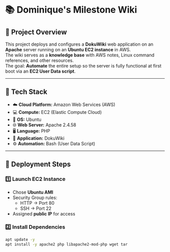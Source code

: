 # 📚 Dominique's Milestone Wiki

## 📝 Project Overview
This project deploys and configures a **DokuWiki** web application on an **Apache** server running on an **Ubuntu EC2 instance** in AWS.  
The wiki serves as a **knowledge base** with AWS notes, Linux command references, and other resources.  
The goal: **Automate** the entire setup so the server is fully functional at first boot via an **EC2 User Data script**.

---

## 🚀 Tech Stack
- ☁️ **Cloud Platform:** Amazon Web Services (AWS)  
- 💻 **Compute:** EC2 (Elastic Compute Cloud)  
- 🐧 **OS:** Ubuntu  
- 🌐 **Web Server:** Apache 2.4.58  
- 🖥 **Language:** PHP  
- 📄 **Application:** DokuWiki  
- ⚙️ **Automation:** Bash (User Data Script)  

---

## 📂 Deployment Steps

### 1️⃣ Launch EC2 Instance
- Chose **Ubuntu AMI**  
- Security Group rules:  
  - HTTP → Port 80  
  - SSH → Port 22  
- Assigned **public IP** for access

### 2️⃣ Install Dependencies
```bash
apt update -y
apt install -y apache2 php libapache2-mod-php wget tar

